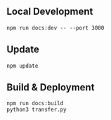 ## Local Development

```console
npm run docs:dev -- --port 3000
```

## Update

```console
npm update
```

## Build & Deployment

```
npm run docs:build
python3 transfer.py
```